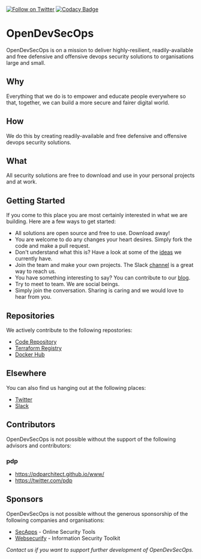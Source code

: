 [![Follow on Twitter](https://img.shields.io/twitter/follow/opendevsecops.svg?logo=twitter)](https://twitter.com/opendevsecops)
[![Codacy Badge](https://api.codacy.com/project/badge/Grade/277fadaed0e340e98b044c9b924f9bfa)](https://www.codacy.com/app/OpenDevSecOps/lobby?utm_source=github.com&amp;utm_medium=referral&amp;utm_content=opendevsecops/lobby&amp;utm_campaign=Badge_Grade)

# OpenDevSecOps

OpenDevSecOps is on a mission to deliver highly-resilient, readily-available and free defensive and offensive devops security solutions to organisations large and small.

## Why

Everything that we do is to empower and educate people everywhere so that, together, we can build a more secure and fairer digital world.

## How

We do this by creating readily-available and free defensive and offensive devops security solutions.

## What

All security solutions are free to download and use in your personal projects and at work.

## Getting Started

If you come to this place you are most certainly interested in what we are building. Here are a few ways to get started:

* All solutions are open source and free to use. Download away!
* You are welcome to do any changes your heart desires. Simply fork the code and make a pull request.
* Don't understand what this is? Have a look at some of the [ideas](IDEAS.md) we currently have.
* Join the team and make your own projects. The Slack [channel](https://join.slack.com/t/opendevsecops/shared_invite/enQtNDg5NTAyNzAwNDk3LTBiM2VkMmU5MjllMTNhMTEyMzlmZDJlZGMyNDIzOTQzNzdhOTczODBiOTlhY2RhZDM0NmM4MjE1MTA0MTM0OGI) is a great way to reach us.
* You have something interesting to say? You can contribute to our [blog](https://github.com/opendevsecops/www).
* Try to meet to team. We are social beings.
* Simply join the conversation. Sharing is caring and we would love to hear from you.

## Repositories

We actively contribute to the following repostories:

* [Code Repository](https://github.com/opendevsecops)
* [Terraform Registry](https://registry.terraform.io/modules/opendevsecops)
* [Docker Hub](https://hub.docker.com/u/opendevsecops)

## Elsewhere

You can also find us hanging out at the following places:

* [Twitter](https://twitter.com/opendevsecops)
* [Slack](https://join.slack.com/t/opendevsecops/shared_invite/enQtNDg5NTAyNzAwNDk3LTBiM2VkMmU5MjllMTNhMTEyMzlmZDJlZGMyNDIzOTQzNzdhOTczODBiOTlhY2RhZDM0NmM4MjE1MTA0MTM0OGI)


## Contributors

OpenDevSecOps is not possible without the support of the following advisors and contributors:

### pdp

  * https://pdparchitect.github.io/www/
  * https://twitter.com/pdp

## Sponsors

OpenDevSecOps is not possible without the generous sponsorship of the following companies and organisations:

* [SecApps](https://secapps.org) - Online Security Tools
* [Websecurify](https://websecurify.com) - Information Security Toolkit

_Contact us if you want to support further development of OpenDevSecOps._
